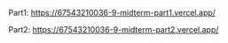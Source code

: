 Part1:
https://67543210036-9-midterm-part1.vercel.app/

Part2:
https://67543210036-9-midterm-part2.vercel.app/
